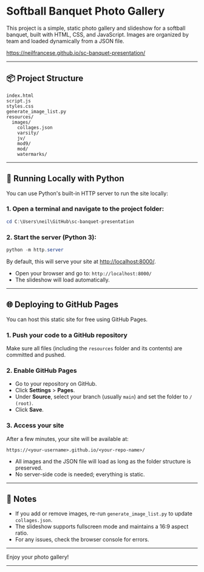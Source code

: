 # Softball Banquet Photo Gallery

This project is a simple, static photo gallery and slideshow for a softball banquet, built with HTML, CSS, and JavaScript. Images are organized by team and loaded dynamically from a JSON file.

https://neilfrancese.github.io/sc-banquet-presentation/

---

## 📦 Project Structure

```
index.html
script.js
styles.css
generate_image_list.py
resources/
  images/
    collages.json
    varsity/
    jv/
    mod9/
    mod/
    watermarks/
```

---

## 🚀 Running Locally with Python

You can use Python's built-in HTTP server to run the site locally:

### 1. Open a terminal and navigate to the project folder:

```powershell
cd C:\Users\neil\GitHub\sc-banquet-presentation
```

### 2. Start the server (Python 3):

```powershell
python -m http.server
```

By default, this will serve your site at [http://localhost:8000/](http://localhost:8000/).

- Open your browser and go to: `http://localhost:8000/`
- The slideshow will load automatically.

---

## 🌐 Deploying to GitHub Pages

You can host this static site for free using GitHub Pages.

### 1. Push your code to a GitHub repository
Make sure all files (including the `resources` folder and its contents) are committed and pushed.

### 2. Enable GitHub Pages
- Go to your repository on GitHub.
- Click **Settings** > **Pages**.
- Under **Source**, select your branch (usually `main`) and set the folder to `/ (root)`.
- Click **Save**.

### 3. Access your site
After a few minutes, your site will be available at:
```
https://<your-username>.github.io/<your-repo-name>/
```

- All images and the JSON file will load as long as the folder structure is preserved.
- No server-side code is needed; everything is static.

---

## 📝 Notes
- If you add or remove images, re-run `generate_image_list.py` to update `collages.json`.
- The slideshow supports fullscreen mode and maintains a 16:9 aspect ratio.
- For any issues, check the browser console for errors.

---

Enjoy your photo gallery!

---
